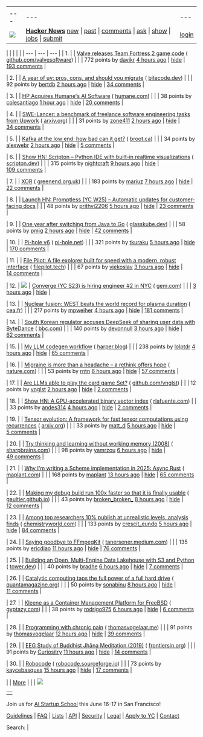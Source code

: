 |     |     |     |
| --- | --- | --- |
| |     |     |     |
| --- | --- | --- |
| [![](https://news.ycombinator.com/y18.svg)](https://news.ycombinator.com/) | **[Hacker News](https://news.ycombinator.com/news)** [new](https://news.ycombinator.com/newest) \| [past](https://news.ycombinator.com/front) \| [comments](https://news.ycombinator.com/newcomments) \| [ask](https://news.ycombinator.com/ask) \| [show](https://news.ycombinator.com/show) \| [jobs](https://news.ycombinator.com/jobs) \| [submit](https://news.ycombinator.com/submit) | [login](https://news.ycombinator.com/login?goto=news) | |

| |     |     |     |
| --- | --- | --- |
| 1. |  | [Valve releases Team Fortress 2 game code](https://github.com/ValveSoftware/source-sdk-2013/commit/0759e2e8e179d5352d81d0d4aaded72c1704b7a9) ( [github.com/valvesoftware](https://news.ycombinator.com/from?site=github.com/valvesoftware)) |
|  | 772 points by [davikr](https://news.ycombinator.com/user?id=davikr) [4 hours ago](https://news.ycombinator.com/item?id=43094260) \| [hide](https://news.ycombinator.com/hide?id=43094260&goto=news) \| [193 comments](https://news.ycombinator.com/item?id=43094260) |

| 2. |  | [A year of uv: pros, cons, and should you migrate](https://www.bitecode.dev/p/a-year-of-uv-pros-cons-and-should) ( [bitecode.dev](https://news.ycombinator.com/from?site=bitecode.dev)) |
|  | 92 points by [bertdb](https://news.ycombinator.com/user?id=bertdb) [2 hours ago](https://news.ycombinator.com/item?id=43095157) \| [hide](https://news.ycombinator.com/hide?id=43095157&goto=news) \| [34 comments](https://news.ycombinator.com/item?id=43095157) |

| 3. |  | [HP Acquires Humane's AI Software](https://humane.com/media/humane-hp) ( [humane.com](https://news.ycombinator.com/from?site=humane.com)) |
|  | 38 points by [colesantiago](https://news.ycombinator.com/user?id=colesantiago) [1 hour ago](https://news.ycombinator.com/item?id=43095811) \| [hide](https://news.ycombinator.com/hide?id=43095811&goto=news) \| [20 comments](https://news.ycombinator.com/item?id=43095811) |

| 4. |  | [SWE-Lancer: a benchmark of freelance software engineering tasks from Upwork](https://arxiv.org/abs/2502.12115) ( [arxiv.org](https://news.ycombinator.com/from?site=arxiv.org)) |
|  | 31 points by [zone411](https://news.ycombinator.com/user?id=zone411) [2 hours ago](https://news.ycombinator.com/item?id=43086347) \| [hide](https://news.ycombinator.com/hide?id=43086347&goto=news) \| [34 comments](https://news.ycombinator.com/item?id=43086347) |

| 5. |  | [Kafka at the low end: how bad can it get?](https://broot.ca/kafka-at-the-low-end.html) ( [broot.ca](https://news.ycombinator.com/from?site=broot.ca)) |
|  | 34 points by [alexwebr](https://news.ycombinator.com/user?id=alexwebr) [2 hours ago](https://news.ycombinator.com/item?id=43095070) \| [hide](https://news.ycombinator.com/hide?id=43095070&goto=news) \| [5 comments](https://news.ycombinator.com/item?id=43095070) |

| 6. |  | [Show HN: Scripton – Python IDE with built-in realtime visualizations](https://scripton.dev/) ( [scripton.dev](https://news.ycombinator.com/from?site=scripton.dev)) |
|  | 315 points by [nightcraft](https://news.ycombinator.com/user?id=nightcraft) [9 hours ago](https://news.ycombinator.com/item?id=43090214) \| [hide](https://news.ycombinator.com/hide?id=43090214&goto=news) \| [109 comments](https://news.ycombinator.com/item?id=43090214) |

| 7. |  | [XOR](https://www.chiark.greenend.org.uk/~sgtatham/quasiblog/xor/) ( [greenend.org.uk](https://news.ycombinator.com/from?site=greenend.org.uk)) |
|  | 183 points by [mariuz](https://news.ycombinator.com/user?id=mariuz) [7 hours ago](https://news.ycombinator.com/item?id=43087944) \| [hide](https://news.ycombinator.com/hide?id=43087944&goto=news) \| [22 comments](https://news.ycombinator.com/item?id=43087944) |

| 8. |  | [Launch HN: Promptless (YC W25) – Automatic updates for customer-facing docs](https://news.ycombinator.com/item?id=43092522) |
|  | 48 points by [prithvi2206](https://news.ycombinator.com/user?id=prithvi2206) [5 hours ago](https://news.ycombinator.com/item?id=43092522) \| [hide](https://news.ycombinator.com/hide?id=43092522&goto=news) \| [23 comments](https://news.ycombinator.com/item?id=43092522) |

| 9. |  | [One year after switching from Java to Go](https://glasskube.dev/blog/from-java-to-go/) ( [glasskube.dev](https://news.ycombinator.com/from?site=glasskube.dev)) |
|  | 58 points by [pmig](https://news.ycombinator.com/user?id=pmig) [2 hours ago](https://news.ycombinator.com/item?id=43092003) \| [hide](https://news.ycombinator.com/hide?id=43092003&goto=news) \| [42 comments](https://news.ycombinator.com/item?id=43092003) |

| 10. |  | [Pi-hole v6](https://pi-hole.net/blog/2025/02/18/introducing-pi-hole-v6/) ( [pi-hole.net](https://news.ycombinator.com/from?site=pi-hole.net)) |
|  | 321 points by [tkuraku](https://news.ycombinator.com/user?id=tkuraku) [5 hours ago](https://news.ycombinator.com/item?id=43093328) \| [hide](https://news.ycombinator.com/hide?id=43093328&goto=news) \| [170 comments](https://news.ycombinator.com/item?id=43093328) |

| 11. |  | [File Pilot: A file explorer built for speed with a modern, robust interface](https://filepilot.tech/) ( [filepilot.tech](https://news.ycombinator.com/from?site=filepilot.tech)) |
|  | 67 points by [vjekoslav](https://news.ycombinator.com/user?id=vjekoslav) [3 hours ago](https://news.ycombinator.com/item?id=43091466) \| [hide](https://news.ycombinator.com/hide?id=43091466&goto=news) \| [14 comments](https://news.ycombinator.com/item?id=43091466) |

| 12. | ![](https://news.ycombinator.com/s.gif) | [Converge (YC S23) is hiring engineer #2 in NYC](https://jobs.gem.com/converge/am9icG9zdDreA6I3WJ4ZJ1Yx_WHS5zKP) ( [gem.com](https://news.ycombinator.com/from?site=gem.com)) |
|  | [3 hours ago](https://news.ycombinator.com/item?id=43095067) \| [hide](https://news.ycombinator.com/hide?id=43095067&goto=news) |

| 13. |  | [Nuclear fusion: WEST beats the world record for plasma duration](https://www.cea.fr/english/Pages/News/nuclear-fusion-west-beats-the-world-record-for-plasma-duration.aspx) ( [cea.fr](https://news.ycombinator.com/from?site=cea.fr)) |
|  | 217 points by [mpweiher](https://news.ycombinator.com/user?id=mpweiher) [4 hours ago](https://news.ycombinator.com/item?id=43093939) \| [hide](https://news.ycombinator.com/hide?id=43093939&goto=news) \| [181 comments](https://news.ycombinator.com/item?id=43093939) |

| 14. |  | [South Korean regulator accuses DeepSeek of sharing user data with ByteDance](https://www.bbc.com/news/articles/c4gex0x87g4o) ( [bbc.com](https://news.ycombinator.com/from?site=bbc.com)) |
|  | 140 points by [devonnull](https://news.ycombinator.com/user?id=devonnull) [3 hours ago](https://news.ycombinator.com/item?id=43094651) \| [hide](https://news.ycombinator.com/hide?id=43094651&goto=news) \| [62 comments](https://news.ycombinator.com/item?id=43094651) |

| 15. |  | [My LLM codegen workflow](https://harper.blog/2025/02/16/my-llm-codegen-workflow-atm/) ( [harper.blog](https://news.ycombinator.com/from?site=harper.blog)) |
|  | 238 points by [lolptdr](https://news.ycombinator.com/user?id=lolptdr) [4 hours ago](https://news.ycombinator.com/item?id=43094006) \| [hide](https://news.ycombinator.com/hide?id=43094006&goto=news) \| [65 comments](https://news.ycombinator.com/item?id=43094006) |

| 16. |  | [Migraine is more than a headache – a rethink offers hope](https://www.nature.com/articles/d41586-025-00456-x) ( [nature.com](https://news.ycombinator.com/from?site=nature.com)) |
|  | 53 points by [rntn](https://news.ycombinator.com/user?id=rntn) [6 hours ago](https://news.ycombinator.com/item?id=43090857) \| [hide](https://news.ycombinator.com/hide?id=43090857&goto=news) \| [57 comments](https://news.ycombinator.com/item?id=43090857) |

| 17. |  | [Are LLMs able to play the card game Set?](https://github.com/vnglst/when-ai-fails/tree/main/playing-set) ( [github.com/vnglst](https://news.ycombinator.com/from?site=github.com/vnglst)) |
|  | 12 points by [vnglst](https://news.ycombinator.com/user?id=vnglst) [2 hours ago](https://news.ycombinator.com/item?id=43057465) \| [hide](https://news.ycombinator.com/hide?id=43057465&goto=news) \| [2 comments](https://news.ycombinator.com/item?id=43057465) |

| 18. |  | [Show HN: A GPU-accelerated binary vector index](https://rlafuente.com/post?post=2024-6-12-a-binary-vector-store) ( [rlafuente.com](https://news.ycombinator.com/from?site=rlafuente.com)) |
|  | 33 points by [andes314](https://news.ycombinator.com/user?id=andes314) [4 hours ago](https://news.ycombinator.com/item?id=43073527) \| [hide](https://news.ycombinator.com/hide?id=43073527&goto=news) \| [2 comments](https://news.ycombinator.com/item?id=43073527) |

| 19. |  | [Tensor evolution: A framework for fast tensor computations using recurrences](https://arxiv.org/abs/2502.03402) ( [arxiv.org](https://news.ycombinator.com/from?site=arxiv.org)) |
|  | 33 points by [matt\_d](https://news.ycombinator.com/user?id=matt_d) [5 hours ago](https://news.ycombinator.com/item?id=43093610) \| [hide](https://news.ycombinator.com/hide?id=43093610&goto=news) \| [5 comments](https://news.ycombinator.com/item?id=43093610) |

| 20. |  | [Try thinking and learning without working memory (2008)](https://sharpbrains.com/blog/2008/05/25/try-thinking-and-learning-without-working-memory/) ( [sharpbrains.com](https://news.ycombinator.com/from?site=sharpbrains.com)) |
|  | 98 points by [yamrzou](https://news.ycombinator.com/user?id=yamrzou) [6 hours ago](https://news.ycombinator.com/item?id=43092386) \| [hide](https://news.ycombinator.com/hide?id=43092386&goto=news) \| [49 comments](https://news.ycombinator.com/item?id=43092386) |

| 21. |  | [Why I'm writing a Scheme implementation in 2025: Async Rust](https://maplant.com/2025-02-17-Why-I%27m-Writing-a-Scheme-Implementation-in-2025-(The-Answer-is-Async-Rust).html) ( [maplant.com](https://news.ycombinator.com/from?site=maplant.com)) |
|  | 168 points by [maplant](https://news.ycombinator.com/user?id=maplant) [13 hours ago](https://news.ycombinator.com/item?id=43083017) \| [hide](https://news.ycombinator.com/hide?id=43083017&goto=news) \| [65 comments](https://news.ycombinator.com/item?id=43083017) |

| 22. |  | [Making my debug build run 100x faster so that it is finally usable](https://gaultier.github.io/blog/making_my_debug_build_run_100_times_faster.html) ( [gaultier.github.io](https://news.ycombinator.com/from?site=gaultier.github.io)) |
|  | 43 points by [broken\_broken\_](https://news.ycombinator.com/user?id=broken_broken_) [8 hours ago](https://news.ycombinator.com/item?id=43087482) \| [hide](https://news.ycombinator.com/hide?id=43087482&goto=news) \| [12 comments](https://news.ycombinator.com/item?id=43087482) |

| 23. |  | [Among top researchers 10% publish at unrealistic levels, analysis finds](https://www.chemistryworld.com/news/among-worlds-top-researchers-10-publish-at-unrealistic-levels-analysis-finds/4020962.article) ( [chemistryworld.com](https://news.ycombinator.com/from?site=chemistryworld.com)) |
|  | 133 points by [crescit\_eundo](https://news.ycombinator.com/user?id=crescit_eundo) [5 hours ago](https://news.ycombinator.com/item?id=43093155) \| [hide](https://news.ycombinator.com/hide?id=43093155&goto=news) \| [84 comments](https://news.ycombinator.com/item?id=43093155) |

| 24. |  | [Saying goodbye to FFmpegKit](https://tanersener.medium.com/saying-goodbye-to-ffmpegkit-33ae939767e1) ( [tanersener.medium.com](https://news.ycombinator.com/from?site=tanersener.medium.com)) |
|  | 135 points by [ericdiao](https://news.ycombinator.com/user?id=ericdiao) [11 hours ago](https://news.ycombinator.com/item?id=43053499) \| [hide](https://news.ycombinator.com/hide?id=43053499&goto=news) \| [76 comments](https://news.ycombinator.com/item?id=43053499) |

| 25. |  | [Building an Open, Multi-Engine Data Lakehouse with S3 and Python](https://tower.dev/blog/building-an-open-multi-engine-data-lakehouse-with-s3-and-python) ( [tower.dev](https://news.ycombinator.com/from?site=tower.dev)) |
|  | 40 points by [bradhe](https://news.ycombinator.com/user?id=bradhe) [6 hours ago](https://news.ycombinator.com/item?id=43092579) \| [hide](https://news.ycombinator.com/hide?id=43092579&goto=news) \| [7 comments](https://news.ycombinator.com/item?id=43092579) |

| 26. |  | [Catalytic computing taps the full power of a full hard drive](https://www.quantamagazine.org/catalytic-computing-taps-the-full-power-of-a-full-hard-drive-20250218/) ( [quantamagazine.org](https://news.ycombinator.com/from?site=quantamagazine.org)) |
|  | 50 points by [sonabinu](https://news.ycombinator.com/user?id=sonabinu) [8 hours ago](https://news.ycombinator.com/item?id=43091159) \| [hide](https://news.ycombinator.com/hide?id=43091159&goto=news) \| [11 comments](https://news.ycombinator.com/item?id=43091159) |

| 27. |  | [Kleene as a Container Management Platform for FreeBSD](https://gyptazy.com/howto-kleene-as-a-container-management-platform-for-freebsd/) ( [gyptazy.com](https://news.ycombinator.com/from?site=gyptazy.com)) |
|  | 38 points by [rodrigo975](https://news.ycombinator.com/user?id=rodrigo975) [6 hours ago](https://news.ycombinator.com/item?id=43057721) \| [hide](https://news.ycombinator.com/hide?id=43057721&goto=news) \| [6 comments](https://news.ycombinator.com/item?id=43057721) |

| 28. |  | [Programming with chronic pain](https://thomasvogelaar.me/posts/programming-with-chronic-pain/) ( [thomasvogelaar.me](https://news.ycombinator.com/from?site=thomasvogelaar.me)) |
|  | 91 points by [thomasvogelaar](https://news.ycombinator.com/user?id=thomasvogelaar) [12 hours ago](https://news.ycombinator.com/item?id=43084350) \| [hide](https://news.ycombinator.com/hide?id=43084350&goto=news) \| [39 comments](https://news.ycombinator.com/item?id=43084350) |

| 29. |  | [EEG Study of Buddhist Jhāna Meditation (2019)](https://www.frontiersin.org/journals/human-neuroscience/articles/10.3389/fnhum.2019.00178/full) ( [frontiersin.org](https://news.ycombinator.com/from?site=frontiersin.org)) |
|  | 91 points by [Curiositry](https://news.ycombinator.com/user?id=Curiositry) [11 hours ago](https://news.ycombinator.com/item?id=43084349) \| [hide](https://news.ycombinator.com/hide?id=43084349&goto=news) \| [14 comments](https://news.ycombinator.com/item?id=43084349) |

| 30. |  | [Robocode](https://robocode.sourceforge.io/) ( [robocode.sourceforge.io](https://news.ycombinator.com/from?site=robocode.sourceforge.io)) |
|  | 73 points by [kaycebasques](https://news.ycombinator.com/user?id=kaycebasques) [15 hours ago](https://news.ycombinator.com/item?id=43084682) \| [hide](https://news.ycombinator.com/hide?id=43084682&goto=news) \| [17 comments](https://news.ycombinator.com/item?id=43084682) |

|  | [More](https://news.ycombinator.com/?p=2) | |
| ![](https://news.ycombinator.com/s.gif)

|     |
| --- |
|  |

Join us for [AI Startup School](https://events.ycombinator.com/ai-sus) this June 16-17 in San Francisco!

[Guidelines](https://news.ycombinator.com/newsguidelines.html) \| [FAQ](https://news.ycombinator.com/newsfaq.html) \| [Lists](https://news.ycombinator.com/lists) \| [API](https://github.com/HackerNews/API) \| [Security](https://news.ycombinator.com/security.html) \| [Legal](https://www.ycombinator.com/legal/) \| [Apply to YC](https://www.ycombinator.com/apply/) \| [Contact](mailto:hn@ycombinator.com)

Search: |
